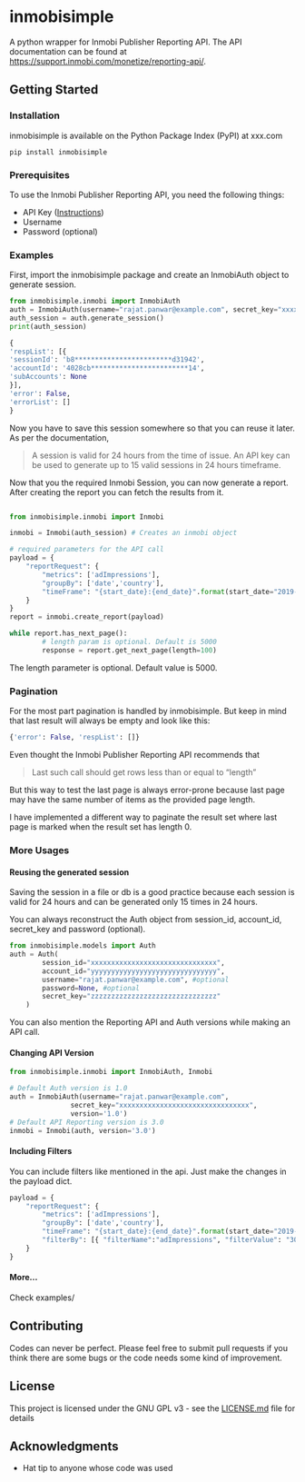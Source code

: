 # inmobisimple

A python wrapper for Inmobi Publisher Reporting API. 
The API documentation can be found at https://support.inmobi.com/monetize/reporting-api/. 

## Getting Started


### Installation

inmobisimple is available on the Python Package Index (PyPI) at xxx.com

```
pip install inmobisimple
```

### Prerequisites

To use the Inmobi Publisher Reporting API, you need the following things:


* API Key ([Instructions](https://support.inmobi.com/monetize/reporting-api/reporting-api/))
* Username
* Password (optional)


### Examples

First, import the inmobisimple package and create an InmobiAuth object to generate session.

```python
from inmobisimple.inmobi import InmobiAuth
auth = InmobiAuth(username="rajat.panwar@example.com", secret_key="xxxxxxxxxxxxxxxxxxxxxxxxxxxxxxxx")
auth_session = auth.generate_session()
print(auth_session)

{
'respList': [{
'sessionId': 'b8************************d31942',
'accountId': '4028cb************************14',
'subAccounts': None
}],
'error': False,
'errorList': []
}
```

Now you have to save this session somewhere so that you can reuse it later. As per the documentation,

>A session is valid for 24 hours from the time of issue. An API key can be used to generate up to 15 valid sessions in 24 hours timeframe. 

Now that you the required Inmobi Session, you can now generate a report.
After creating the report you can fetch the results from it. 

```python

from inmobisimple.inmobi import Inmobi

inmobi = Inmobi(auth_session) # Creates an inmobi object

# required parameters for the API call
payload = {
    "reportRequest": {
        "metrics": ['adImpressions'],
        "groupBy": ['date','country'],
        "timeFrame": "{start_date}:{end_date}".format(start_date="2019-01-30", end_date="2019-01-31")
    }
}
report = inmobi.create_report(payload)

while report.has_next_page():
        # length param is optional. Default is 5000
        response = report.get_next_page(length=100) 

```

The length parameter is optional. Default value is 5000.

### Pagination

For the most part pagination is handled by inmobisimple. But keep in mind that last result will always be empty and look like this:

```python
{'error': False, 'respList': []}
```

Even thought the Inmobi Publisher Reporting API recommends that
>Last such call should get rows less than or equal to “length”

But this way to test the last page is always error-prone because last page may have the same number of items as the provided page length.

I have implemented a different way to paginate the result set where last page is marked when the result set has length 0.


### More Usages


#### Reusing the generated session 

Saving the session in a file or db is a good practice because each session is valid for 24 hours and can be generated only 15 times in 24 hours.

You can always reconstruct the Auth object from session_id, account_id, secret_key and password (optional).

```python
from inmobisimple.models import Auth
auth = Auth(
        session_id="xxxxxxxxxxxxxxxxxxxxxxxxxxxxxxx",
        account_id="yyyyyyyyyyyyyyyyyyyyyyyyyyyyyyy",
        username="rajat.panwar@example.com", #optional
        password=None, #optional
        secret_key="zzzzzzzzzzzzzzzzzzzzzzzzzzzzzzz"
    )
```



You can also mention the Reporting API and Auth versions while making an API call.

#### Changing API Version

 ```python
from inmobisimple.inmobi import InmobiAuth, Inmobi

# Default Auth version is 1.0
auth = InmobiAuth(username="rajat.panwar@example.com", 
                secret_key="xxxxxxxxxxxxxxxxxxxxxxxxxxxxxxxx",
                version='1.0')
# Default API Reporting version is 3.0
inmobi = Inmobi(auth, version='3.0')
```

#### Including Filters

You can include filters like mentioned in the api.
Just make the changes in the payload dict.

```python
payload = {
    "reportRequest": {
        "metrics": ['adImpressions'],
        "groupBy": ['date','country'],
        "timeFrame": "{start_date}:{end_date}".format(start_date="2019-01-30", end_date="2019-01-31"),
        "filterBy": [{ "filterName":"adImpressions", "filterValue": "300" , "comparator":">"}]
    }
}
```

#### More...

Check examples/

## Contributing

Codes can never be perfect. Please feel free to submit pull requests if you think there are some bugs or the code needs some kind of improvement.

## License

This project is licensed under the GNU GPL v3 - see the [LICENSE.md](LICENSE.md) file for details

## Acknowledgments

* Hat tip to anyone whose code was used
